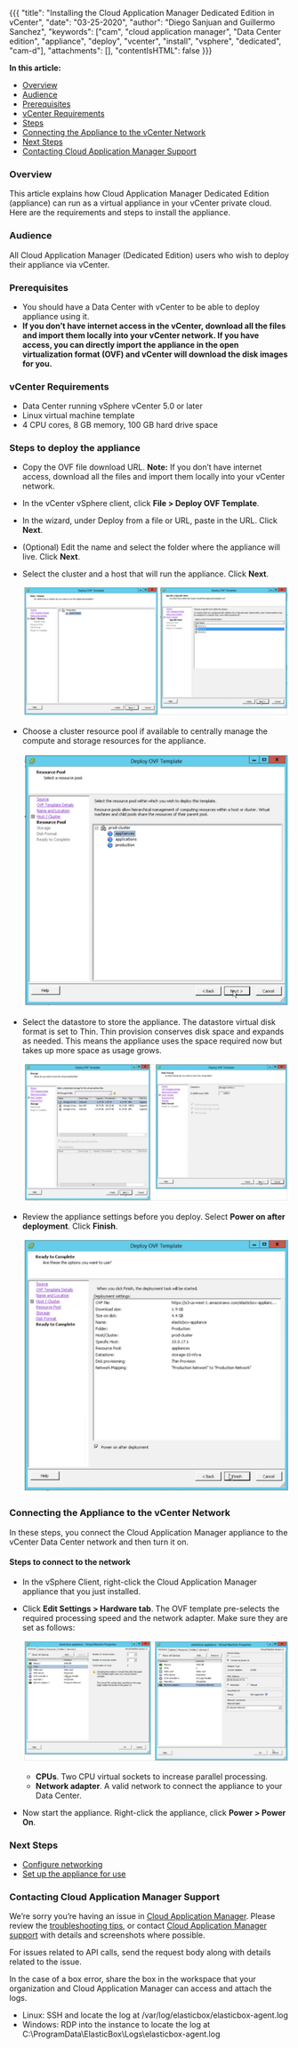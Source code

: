 {{{
"title": "Installing the Cloud Application Manager Dedicated Edition in vCenter",
"date": "03-25-2020",
"author": "Diego Sanjuan and Guillermo Sanchez",
"keywords": ["cam", "cloud application manager", "Data Center edition", "appliance", "deploy", "vcenter", "install", "vsphere", "dedicated", "cam-d"],
"attachments": [],
"contentIsHTML": false
}}}

**In this article:**

* [Overview](#overview)
* [Audience](#audience)
* [Prerequisites](#prerequisites)
* [vCenter Requirements](#vcenter-requirements)
* [Steps](#steps)
* [Connecting the Appliance to the vCenter Network](#connecting-the-appliance-to-the-vcenter-network)
* [Next Steps](#next-steps)
* [Contacting Cloud Application Manager Support](#contacting-cloud-application-manager-support)

### Overview

This article explains how Cloud Application Manager Dedicated Edition (appliance) can run as a virtual appliance in your vCenter private cloud. Here are the requirements and steps to install the appliance.

### Audience

All Cloud Application Manager (Dedicated Edition) users who wish to deploy their appliance via vCenter.

### Prerequisites

* You should have a Data Center with vCenter to be able to deploy appliance using it.
* **If you don’t have internet access in the vCenter, download all the files and import them locally into your vCenter network. If you have access, you can directly import the appliance in the open virtualization format (OVF) and vCenter will download the disk images for you.**

### vCenter Requirements

* Data Center running vSphere vCenter 5.0 or later
* Linux virtual machine template
* 4 CPU cores, 8 GB memory, 100 GB hard drive space

### Steps to deploy the appliance

* Copy the OVF file download URL.
   **Note:** If you don’t have internet access, download all the files and import them locally into your vCenter network.
* In the vCenter vSphere client, click **File > Deploy OVF Template**.
* In the wizard, under Deploy from a file or URL, paste in the URL. Click **Next**.
* (Optional) Edit the name and select the folder where the appliance will live. Click **Next**.
* Select the cluster and a host that will run the appliance. Click **Next**.

  ![Cluster and host selection](../../images/cloud-application-manager/appliance-vcenter1.png)

* Choose a cluster resource pool if available to centrally manage the compute and storage resources for the appliance.

   ![Resource pool selection](../../images/cloud-application-manager/appliance-vcenter2.png)

* Select the datastore to store the appliance. The datastore virtual disk format is set to Thin. Thin provision conserves disk space and expands as needed. This means the appliance uses the space required now but takes up more space as usage grows.

   ![Datastore selection](../../images/cloud-application-manager/appliance-vcenter3.png)

* Review the appliance settings before you deploy. Select **Power on after deployment**. Click **Finish**.

  ![Review settings](../../images/cloud-application-manager/appliance-vcenter4.png)

### Connecting the Appliance to the vCenter Network

In these steps, you connect the Cloud Application Manager appliance to the vCenter Data Center network and then turn it on.

#### Steps to connect to the network

* In the vSphere Client, right-click the Cloud Application Manager appliance that you just installed.
* Click **Edit Settings > Hardware tab**. The OVF template pre-selects the required processing speed and the network adapter. Make sure they are set as follows:

  ![Hardware settings](../../images/cloud-application-manager/appliance-vcenter5.png)

  * **CPUs**. Two CPU virtual sockets to increase parallel processing.
  * **Network adapter**. A valid network to connect the appliance to your Data Center.

* Now start the appliance. Right-click the appliance, click **Power > Power On**.

### Next Steps

* [Configure networking](camd-networking.md)
* [Set up the appliance for use](camd-initialsetup.md)

### Contacting Cloud Application Manager Support

We’re sorry you’re having an issue in [Cloud Application Manager](https://www.ctl.io/cloud-application-manager/). Please review the [troubleshooting tips](../Troubleshooting/troubleshooting-tips.md), or contact [Cloud Application Manager support](mailto:incident@CenturyLink.com) with details and screenshots where possible.

For issues related to API calls, send the request body along with details related to the issue.

In the case of a box error, share the box in the workspace that your organization and Cloud Application Manager can access and attach the logs.

* Linux: SSH and locate the log at /var/log/elasticbox/elasticbox-agent.log
* Windows: RDP into the instance to locate the log at C:\ProgramData\ElasticBox\Logs\elasticbox-agent.log
